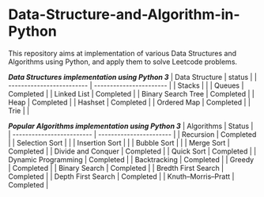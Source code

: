 # Data-Structure-and-Algorithm-in-Python

This repository aims at implementation of various Data Structures and Algorithms using Python, and apply them to solve Leetcode problems.

***Data Structures implementation using Python 3***
|     Data Structure        |          status         |
| ------------------------- | ----------------------- |
|         Stacks            |                         |
|         Queues            |         Completed       |
|       Linked List         |         Completed       |
|   Binary Search Tree      |         Completed       |
|         Heap              |         Completed       |
|        Hashset            |         Completed       |
|      Ordered Map          |         Completed       |
|         Trie              |                         |

***Popular Algorithms implementation using Python 3***
|       Algorithms          |         Status          |
| ------------------------- | ----------------------- |
|        Recursion          |         Completed       |
|     Selection Sort        |                         |
|     Insertion Sort        |                         |
|       Bubble Sort         |                         |
|       Merge Sort          |         Completed       |
|    Divide and Conquer     |         Completed       |
|       Quick Sort          |         Completed       |
|   Dynamic Programming     |         Completed       |
|      Backtracking         |         Completed       |
|         Greedy            |         Completed       |
|       Binary Search       |         Completed       |
|   Bredth First Search     |         Completed       | 
|    Depth First Search     |         Completed       |
|    Knuth–Morris–Pratt     |         Completed       |

